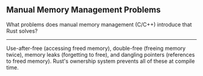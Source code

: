 ## Manual Memory Management Problems

What problems does manual memory management (C/C++) introduce that Rust solves?

---

Use-after-free (accessing freed memory), double-free (freeing memory twice), memory leaks (forgetting to free), and dangling pointers (references to freed memory). Rust's ownership system prevents all of these at compile time.

